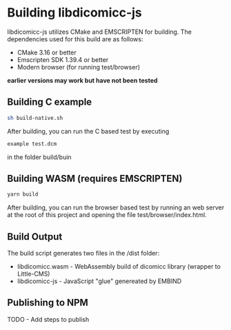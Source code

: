 # Building libdicomicc-js

libdicomicc-js utilizes CMake and EMSCRIPTEN for building.  The dependencies used
for this build are as follows:

* CMake 3.16 or better
* Emscripten SDK 1.39.4 or better
* Modern browser (for running test/browser)

**earlier versions may work but have not been tested**

## Building C example

```bash
sh build-native.sh
```

After building, you can run the C based test by executing

```bash
example test.dcm
```

in the folder build/buin

## Building WASM (requires EMSCRIPTEN)

```bash
yarn build
```

After building, you can run the browser based test by running an web server
at the root of this project and opening the file test/browser/index.html.

## Build Output

The build script generates two files in the /dist folder:
* libdicomicc.wasm - WebAssembly build of dicomicc library (wrapper to Little-CMS)
* libdicomicc-js - JavaScript "glue" genereated by EMBIND

## Publishing to NPM

TODO - Add steps to publish 
